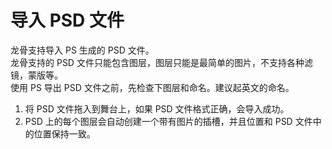 # 导入 PSD 文件

龙骨支持导入 PS 生成的 PSD 文件。
<br>龙骨支持的 PSD 文件只能包含图层，图层只能是最简单的图片，不支持各种滤镜，蒙版等。
<br>使用 PS 导出 PSD 文件之前，先检查下图层和命名。建议起英文的命名。

1. 将 PSD 文件拖入到舞台上，如果 PSD 文件格式正确，会导入成功。
2. PSD 上的每个图层会自动创建一个带有图片的插槽，并且位置和 PSD 文件中的位置保持一致。